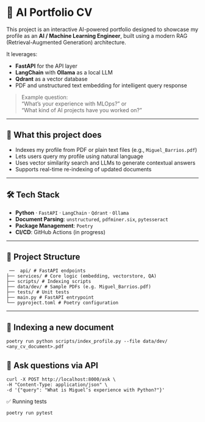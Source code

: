 # 🧠 AI Portfolio CV

This project is an interactive AI-powered portfolio designed to showcase my profile as an **AI / Machine Learning Engineer**, built using a modern RAG (Retrieval-Augmented Generation) architecture.

It leverages:

- **FastAPI** for the API layer
- **LangChain** with **Ollama** as a local LLM
- **Qdrant** as a vector database
- PDF and unstructured text embedding for intelligent query response

> Example question:  
> “What’s your experience with MLOps?” or  
> “What kind of AI projects have you worked on?”

---

## 🚀 What this project does

- Indexes my profile from PDF or plain text files (e.g., `Miguel_Barrios.pdf`)
- Lets users query my profile using natural language
- Uses vector similarity search and LLMs to generate contextual answers
- Supports real-time re-indexing of updated documents

---

## 🛠 Tech Stack

- **Python** · `FastAPI` · `LangChain` · `Qdrant` · `Ollama`
- **Document Parsing**: `unstructured`, `pdfminer.six`, `pytesseract`
- **Package Management**: `Poetry`
- **CI/CD**: GitHub Actions (in progress)

---

## 📂 Project Structure

     ──  api/ # FastAPI endpoints
    ├── services/ # Core logic (embedding, vectorstore, QA)
    ├── scripts/ # Indexing scripts
    ├── data/dev/ # Sample PDFs (e.g. Miguel_Barrios.pdf)
    ├── tests/ # Unit tests
    ├── main.py # FastAPI entrypoint
    └── pyproject.toml # Poetry configuration


---

## 🔄 Indexing a new document


    poetry run python scripts/index_profile.py --file data/dev/ <any_cv_document>.pdf


## 🧠 Ask questions via API

    curl -X POST http://localhost:8000/ask \
    -H "Content-Type: application/json" \
    -d '{"query": "What is Miguel’s experience with Python?"}'

✅ Running tests

    poetry run pytest
